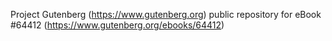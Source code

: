 Project Gutenberg (https://www.gutenberg.org) public repository for
eBook #64412 (https://www.gutenberg.org/ebooks/64412)
